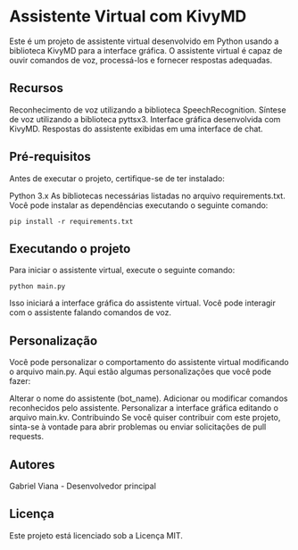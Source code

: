 <h1>Assistente Virtual com KivyMD</h1> 


Este é um projeto de assistente virtual desenvolvido em Python usando a biblioteca KivyMD para a interface gráfica. O assistente virtual é capaz de ouvir comandos de voz, processá-los e fornecer respostas adequadas.

<h2>Recursos</h2>
Reconhecimento de voz utilizando a biblioteca SpeechRecognition.
Síntese de voz utilizando a biblioteca pyttsx3.
Interface gráfica desenvolvida com KivyMD.
Respostas do assistente exibidas em uma interface de chat.

<h2>Pré-requisitos</h2>
Antes de executar o projeto, certifique-se de ter instalado:

Python 3.x
As bibliotecas necessárias listadas no arquivo requirements.txt.
Você pode instalar as dependências executando o seguinte comando:

	pip install -r requirements.txt
 
<h2>Executando o projeto</h2>
Para iniciar o assistente virtual, execute o seguinte comando:


	python main.py
Isso iniciará a interface gráfica do assistente virtual. Você pode interagir com o assistente falando comandos de voz.

<h2>Personalização</h2>
Você pode personalizar o comportamento do assistente virtual modificando o arquivo main.py. Aqui estão algumas personalizações que você pode fazer:

Alterar o nome do assistente (bot_name).
Adicionar ou modificar comandos reconhecidos pelo assistente.
Personalizar a interface gráfica editando o arquivo main.kv.
Contribuindo
Se você quiser contribuir com este projeto, sinta-se à vontade para abrir problemas ou enviar solicitações de pull requests.

<h2>Autores</h2>
Gabriel Viana - Desenvolvedor principal

<h2>Licença</h2>
Este projeto está licenciado sob a Licença MIT.

